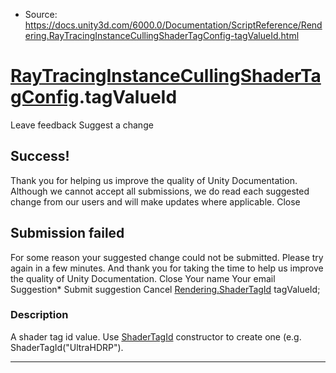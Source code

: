* Source: https://docs.unity3d.com/6000.0/Documentation/ScriptReference/Rendering.RayTracingInstanceCullingShaderTagConfig-tagValueId.html

#  [RayTracingInstanceCullingShaderTagConfig](https://docs.unity3d.com/6000.0/Documentation/ScriptReference/Rendering.RayTracingInstanceCullingShaderTagConfig.html).tagValueId
Leave feedback
Suggest a change
## Success!
Thank you for helping us improve the quality of Unity Documentation. Although we cannot accept all submissions, we do read each suggested change from our users and will make updates where applicable.
Close
## Submission failed
For some reason your suggested change could not be submitted. Please <a>try again</a> in a few minutes. And thank you for taking the time to help us improve the quality of Unity Documentation.
Close
Your name Your email Suggestion* Submit suggestion
Cancel
[Rendering.ShaderTagId](https://docs.unity3d.com/6000.0/Documentation/ScriptReference/Rendering.ShaderTagId.html) tagValueId; 
### Description
A shader tag id value. Use [ShaderTagId](https://docs.unity3d.com/6000.0/Documentation/ScriptReference/Rendering.ShaderTagId.html) constructor to create one (e.g. ShaderTagId("UltraHDRP").
* * *
